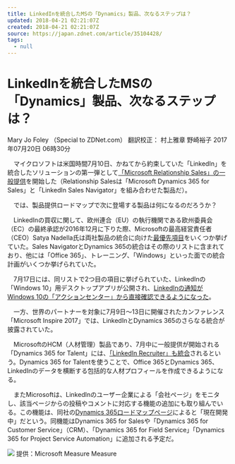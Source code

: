 ```yaml
---
title: LinkedInを統合したMSの「Dynamics」製品、次なるステップは？
updated: 2018-04-21 02:21:07Z
created: 2018-04-21 02:21:07Z
source: https://japan.zdnet.com/article/35104428/
tags:
  - null
---
```


# LinkedInを統合したMSの「Dynamics」製品、次なるステップは？

Mary Jo Foley （Special to ZDNet.com） 翻訳校正： 村上雅章 野崎裕子 2017年07月20日 06時30分

　マイクロソフトは米国時間7月10日、かねてから約束していた「LinkedIn」を統合したソリューションの第一弾として[「Microsoft Relationship Sales」の一般提供](https://community.dynamics.com/b/msftdynamicsblog/archive/2017/07/10/microsoft-dynamics-365-july-2017-update)を開始した（Relationship Salesは「Microsoft Dynamics 365 for Sales」と「LinkedIn Sales Navigator」を組み合わせた製品だ）。

　では、製品提供ロードマップで次に登場する製品は何になるのだろうか？

　LinkedInの買収に関して、欧州連合（EU）の執行機関である欧州委員会（EC）の最終承認が2016年12月に下りた際、Microsoftの最高経営責任者（CEO）Satya Nadella氏は両社製品の統合に向けた[最優先項目](https://japan.zdnet.com/article/35093454/)をいくつか挙げていた。Sales NavigatorとDynamics 365の統合はその際のリストに含まれており、他には「Office 365」、トレーニング、「Windows」といった面での統合計画がいくつか挙げられていた。

　7月17日には、同リストで2つ目の項目に挙げられていた、LinkedInの「Windows 10」用デスクトップアプリが公開され、[LinkedInの通知がWindows 10の「アクションセンター」から直接確認できるようになった](https://japan.zdnet.com/article/35104344/)。

　一方、世界のパートナーを対象に7月9日〜13日に開催されたカンファレンス「Microsoft Inspire 2017」では、LinkedInとDynamics 365のさらなる統合が披露されていた。

　MicrosoftのHCM（人材管理）製品であり、7月中に一般提供が開始される「Dynamics 365 for Talent」には、[「LinkedIn Recruiter」も統合](https://community.dynamics.com/b/msftdynamicsblog/archive/2017/07/10/microsoft-dynamics-365-july-2017-update)されるという。Dynamics 365 for Talentを使うことで、Office 365とDynamics 365、LinkedInのデータを横断する包括的な人材プロフィールを作成できるようになる。

　またMicrosoftは、LinkedInのユーザー企業による「会社ページ」をモニタし、該当ページからの投稿やコメントに対応する機能の追加にも取り組んでいる。この機能は、同社の[Dynamics 365ロードマップページ](https://roadmap.dynamics.com/)によると「現在開発中」だという。同機能はDynamics 365 for Salesや「Dynamics 365 for Customer Service」（CRM）、「Dynamics 365 for Field Service」「Dynamics 365 for Project Service Automation」に追加される予定だ。

![](../_resources/8f3bf61930ab7cd602d4cece6649f572.jpg)
提供：Microsoft
Measure
Measure